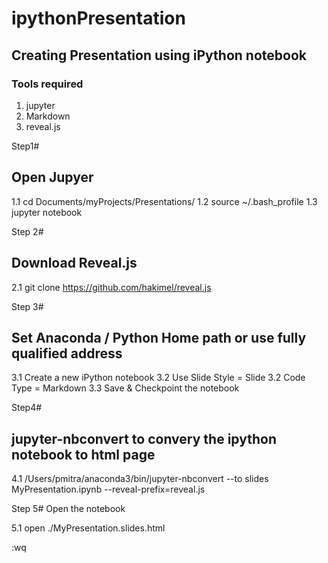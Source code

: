 # ipythonPresentation

## Creating Presentation using iPython notebook

### Tools required
1. jupyter
2. Markdown
3. reveal.js

Step1#
## Open Jupyer 

1.1 cd Documents/myProjects/Presentations/
1.2 source ~/.bash_profile
1.3 jupyter notebook

Step 2#
## Download Reveal.js

2.1 git clone https://github.com/hakimel/reveal.js

Step 3#
## Set Anaconda / Python Home path or use fully qualified address

3.1 Create a new iPython notebook 
3.2 Use Slide Style = Slide
3.2 Code Type = Markdown
3.3 Save & Checkpoint the notebook

Step4#
## jupyter-nbconvert to convery the ipython notebook to html page

4.1 /Users/pmitra/anaconda3/bin/jupyter-nbconvert --to slides MyPresentation.ipynb --reveal-prefix=reveal.js

Step 5#
Open the notebook

5.1 open ./MyPresentation.slides.html

:wq

